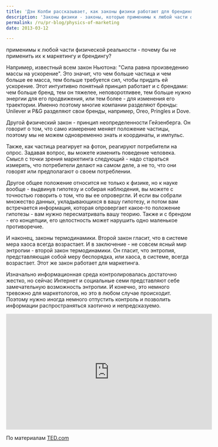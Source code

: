 ```yaml
---
title: 'Дэн Колби рассказывает, как законы физики работают для брендинга'
description: 'Законы физики - законы, которые применимы к любой части физической реальности - почему бы не применить их к маркетингу и брендингу?'
permalink: /ru/pr-blog/physics-of-marketing
date: 2013-03-12

---
```


применимы к любой части физической реальности - почему бы не применить их к маркетингу и брендингу?

Например, известный всем закон Ньютона: "Сила равна произведению массы на ускорение". Это значит, что чем больше частица и чем больше ее масса, тем больше требуется сил, чтобы придать ей ускорение. Этот интуитивно понятный принцип работает и с брендами: чем больше бренд, тем он тяжелее, неповоротливее, тем больше нужно энергии для его продвижения, или тем более - для изменения его траектории. Именно поэтому многие компании разделяют бренды: Unilever и P&G разделяют свои бренды, например, Oreo, Pringles и Dove.

Другой физический закон - принцип неопределенности Гейзенберга. Он говорит о том, что само измерение меняет положение частицы, поэтому мы не можем одновременно знать и координаты, и импульс.

Также, как частица реагирует на фотон, реагируют потребители на опрос. Задавая вопрос, вы можете изменить поведение человека. Смысл с точки зрения маркетинга следующий - надо стараться измерять, что потребители делают на самом деле, а не то, что они говорят или предполагают о своем потреблении.

Другое общее положение относится не только к физике, но к науке вообще - выдвинув гипотезу и собирая наблюдения, вы можете с точностью говорить о том, что вы ее опровергли. И если вы собрали множество данных, укладывающихся в вашу гипотезу, и потом вам встречается информация, которая опровергает какое-то положение гипотезы - вам нужно пересматривать вашу теорию. Также и с брендом - его концепции, его целостность может нарушить одно маленькое противоречие.

И наконец, законы термодинамики. Второй закон гласит, что в системе мера хаоса всегда возрастает. И в заключение - не совсем ясный мир энтропии - второй закон термодинамики. Он гласит, что энтропия, представляющая собой меру беспорядка, или хаоса, в системе, всегда возрастает. Этот же закон работает для маркетинга.

Изначально информационная среда контролировалась достаточно жестко, но сейчас Интернет и социальные семи представляют себе замечательную возможность энтропии. И конечно, это немного тревожно для маркетологов, но это в любом случае происходит. Поэтому нужно иногда немного отпустить контроль и позволить информации распространяться хаотично и непредсказуемо.

<iframe src="http://embed.ted.com/talks/lang/ru/dan_cobley_what_physics_taught_me_about_marketing.html" width="560" height="315" frameborder="0" scrolling="no" webkitallowfullscreen mozallowfullscreen allowfullscreen></iframe>

По материалам <a href="http://www.ted.com/talks/dan_cobley_what_physics_taught_me_about_marketing.html"> TED.com </a>

